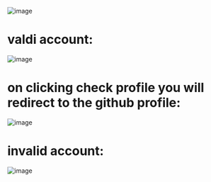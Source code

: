 ![image](https://github.com/SouravRanjan-07/github_account_fetch/assets/150916721/06d03e4e-bf01-4a65-8253-dc3e21b17438)
# valdi account:
![image](https://github.com/SouravRanjan-07/github_account_fetch/assets/150916721/53eeae3a-0392-49bc-aea7-7723736ad82b)
# on clicking check profile you will redirect to the github profile:
![image](https://github.com/SouravRanjan-07/github_account_fetch/assets/150916721/f061db75-7747-4050-b6e1-989204a47789)
# invalid account:
![image](https://github.com/SouravRanjan-07/github_account_fetch/assets/150916721/30f9a491-b4e1-4e06-a21e-c70d7e25efa6)




